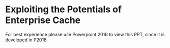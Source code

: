 # Exploiting the Potentials of Enterprise Cache

For best experience please use Powerpoint 2016 to view this PPT, since it is developed in P2016.